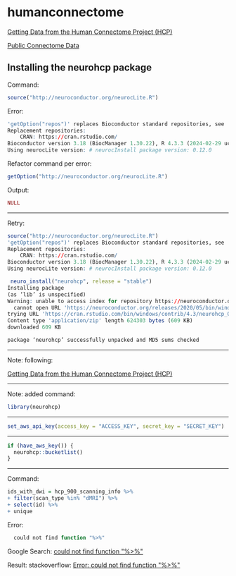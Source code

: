 # humanconnectome

[Getting Data from the Human Connectome Project (HCP)](https://cran.r-project.org/web/packages/neurohcp/vignettes/hcp.html)

[Public Connectome Data](https://db.humanconnectome.org/)

## Installing the neurohcp package

Command:

```r
source("http://neuroconductor.org/neurocLite.R")
```

Error:

```r
'getOption("repos")' replaces Bioconductor standard repositories, see 'help("repositories", package = "BiocManager")' for details.
Replacement repositories:
    CRAN: https://cran.rstudio.com/
Bioconductor version 3.18 (BiocManager 1.30.22), R 4.3.3 (2024-02-29 ucrt)
Using neurocLite version: # neurocInstall package version: 0.12.0
```

Refactor command per error:

```r
getOption("http://neuroconductor.org/neurocLite.R")
```

Output:

```r
NULL
```

____

Retry:

```r
source("http://neuroconductor.org/neurocLite.R")
'getOption("repos")' replaces Bioconductor standard repositories, see 'help("repositories", package = "BiocManager")' for details.
Replacement repositories:
    CRAN: https://cran.rstudio.com/
Bioconductor version 3.18 (BiocManager 1.30.22), R 4.3.3 (2024-02-29 ucrt)
Using neurocLite version: # neurocInstall package version: 0.12.0
```

```r
 neuro_install("neurohcp", release = "stable")
Installing package
(as ‘lib’ is unspecified)
Warning: unable to access index for repository https://neuroconductor.org/releases/2020/05/bin/windows/contrib/4.3:
  cannot open URL 'https://neuroconductor.org/releases/2020/05/bin/windows/contrib/4.3/PACKAGES'
trying URL 'https://cran.rstudio.com/bin/windows/contrib/4.3/neurohcp_0.9.0.zip'
Content type 'application/zip' length 624303 bytes (609 KB)
downloaded 609 KB

package ‘neurohcp’ successfully unpacked and MD5 sums checked
```

____

Note: following:

[Getting Data from the Human Connectome Project (HCP)](https://cran.r-project.org/web/packages/neurohcp/vignettes/hcp.html)

____

Note: added command:

```r
library(neurohcp)
```

____

```r
set_aws_api_key(access_key = "ACCESS_KEY", secret_key = "SECRET_KEY")
```

____


```r
if (have_aws_key()) {
  neurohcp::bucketlist()
}
```

____

Command:

```r
ids_with_dwi = hcp_900_scanning_info %>% 
+ filter(scan_type %in% "dMRI") %>%
+ select(id) %>%
+ unique
```

Error:

```r
  could not find function "%>%"
```

Google Search: [could not find function "%>%"](https://www.google.com/search?q=could+not+find+function+%22%25%3E%25%22&oq=could+not+find+function+%22%25%3E%25%22&gs_lcrp=EgZjaHJvbWUyBggAEEUYOTIHCAEQABiABDIHCAIQABiABDIHCAMQABiABDIHCAQQABiABDIHCAUQABiABDIHCAYQABiABDIHCAcQABiABDIHCAgQABiABDIHCAkQABiABNIBBzg5MmowajeoAgCwAgA&sourceid=chrome&ie=UTF-8)

Result: stackoverflow: [Error: could not find function "%>%"](https://stackoverflow.com/questions/30248583/error-could-not-find-function)
